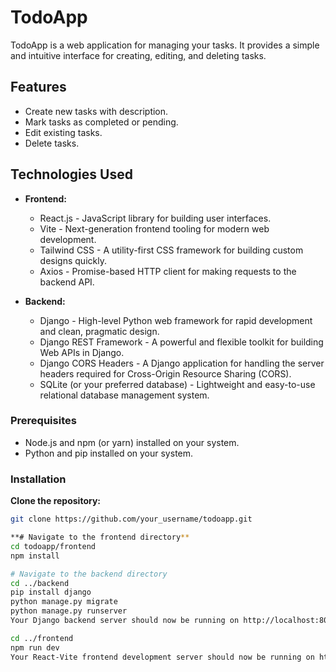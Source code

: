 # TodoApp

TodoApp is a web application for managing your tasks. It provides a simple and intuitive interface for creating, editing, and deleting tasks.

## Features

- Create new tasks with description.
- Mark tasks as completed or pending.
- Edit existing tasks.
- Delete tasks.


## Technologies Used

- **Frontend:**
  - React.js - JavaScript library for building user interfaces.
  - Vite - Next-generation frontend tooling for modern web development.
  - Tailwind CSS - A utility-first CSS framework for building custom designs quickly.
  - Axios - Promise-based HTTP client for making requests to the backend API.

- **Backend:**
  - Django - High-level Python web framework for rapid development and clean, pragmatic design.
  - Django REST Framework - A powerful and flexible toolkit for building Web APIs in Django.
  - Django CORS Headers - A Django application for handling the server headers required for Cross-Origin Resource Sharing (CORS).
  - SQLite (or your preferred database) - Lightweight and easy-to-use relational database management system.

### Prerequisites

- Node.js and npm (or yarn) installed on your system.
- Python and pip installed on your system.

### Installation

**Clone the repository:**

   ```bash
   git clone https://github.com/your_username/todoapp.git

**# Navigate to the frontend directory**
cd todoapp/frontend
npm install

# Navigate to the backend directory
cd ../backend
pip install django
python manage.py migrate
python manage.py runserver
Your Django backend server should now be running on http://localhost:8000.

cd ../frontend
npm run dev
Your React-Vite frontend development server should now be running on http://localhost:3000.


